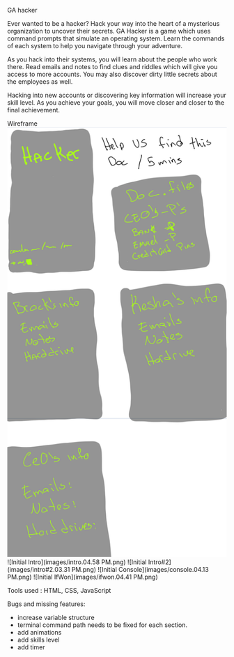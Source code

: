 GA hacker

Ever wanted to be a hacker? Hack your way into the heart of a mysterious organization to uncover their secrets. GA Hacker is a game which uses command prompts that simulate an operating system. Learn the commands of each system to help you navigate through your adventure.

As you hack into their systems, you will learn about the people who work there. Read emails and notes to find clues and riddles which will give you access to more accounts. You may also discover dirty little secrets about the employees as well.

Hacking into new accounts or discovering key information will increase your skill level. As you achieve your goals, you will move closer and closer to the final achievement.

Wireframe
![Initial Idea](images/OriginalIdea.png)
![Initial Intro](images/intro.04.58 PM.png)
![Initial Intro#2](images/intro#2.03.31 PM.png)
![Initial Console](images/console.04.13 PM.png)
![Initial IfWon](images/ifwon.04.41 PM.png)


Tools used : HTML, CSS, JavaScript

Bugs and missing features:
  - increase variable structure
  - terminal command path needs to be fixed for each section.
  - add animations
  - add skills level
  - add timer
 
